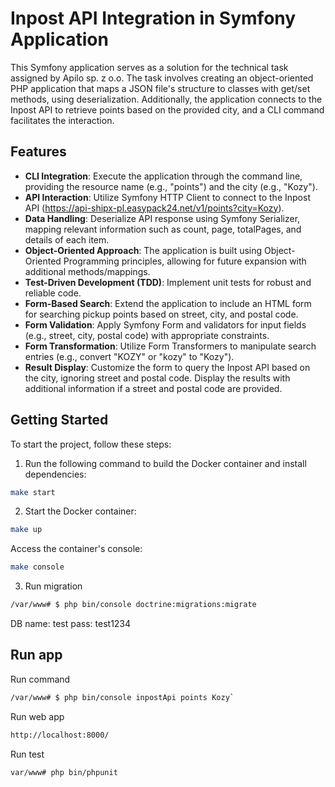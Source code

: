 # Inpost API Integration in Symfony Application

This Symfony application serves as a solution for the technical task assigned by Apilo sp. z o.o. The task involves creating an object-oriented PHP application that maps a JSON file's structure to classes with get/set methods, using deserialization. Additionally, the application connects to the Inpost API to retrieve points based on the provided city, and a CLI command facilitates the interaction.

## Features

- **CLI Integration**: Execute the application through the command line, providing the resource name (e.g., "points") and the city (e.g., "Kozy").
- **API Interaction**: Utilize Symfony HTTP Client to connect to the Inpost API (https://api-shipx-pl.easypack24.net/v1/points?city=Kozy).
- **Data Handling**: Deserialize API response using Symfony Serializer, mapping relevant information such as count, page, totalPages, and details of each item.
- **Object-Oriented Approach**: The application is built using Object-Oriented Programming principles, allowing for future expansion with additional methods/mappings.
- **Test-Driven Development (TDD)**: Implement unit tests for robust and reliable code.
- **Form-Based Search**: Extend the application to include an HTML form for searching pickup points based on street, city, and postal code.
- **Form Validation**: Apply Symfony Form and validators for input fields (e.g., street, city, postal code) with appropriate constraints.
- **Form Transformation**: Utilize Form Transformers to manipulate search entries (e.g., convert "KOZY" or "kozy" to "Kozy").
- **Result Display**: Customize the form to query the Inpost API based on the city, ignoring street and postal code. Display the results with additional information if a street and postal code are provided.

## Getting Started

To start the project, follow these steps:

1. Run the following command to build the Docker container and install dependencies:

```bash
make start
```

2. Start the Docker container:

```bash
make up
```

Access the container's console:

```bash
make console
```

3. Run migration
```bash
/var/www# $ php bin/console doctrine:migrations:migrate
```

DB 
name: test
pass: test1234


## Run app

Run command
```bash
/var/www# $ php bin/console inpostApi points Kozy`
```
Run web app
```bash
http://localhost:8000/
```
Run test
```bash
var/www# php bin/phpunit
```
